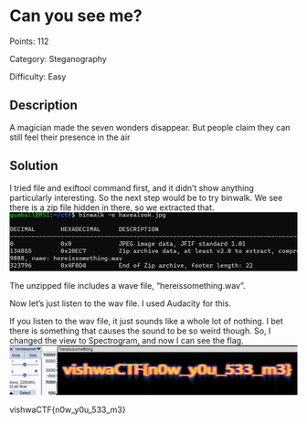 # Can you see me?

Points: 112

Category: Steganography

Difficulty: Easy

## Description
A magician made the seven wonders disappear. But people claim they can still feel their presence in the air

## Solution

I tried file and exiftool command first, and it didn’t show anything particularly interesting. So the next step would be to try binwalk. We see there is a zip file hidden in there, so we extracted that. 
![img1](assets/CSimage2.png)

The unzipped file includes a wave file, “hereissomething.wav”.

Now let’s just listen to the wav file. I used Audacity for this. 

If you listen to the wav file, it just sounds like a whole lot of nothing. I bet there is something that causes the sound to be so weird though. So, I changed the view to Spectrogram, and now I can see the flag.
![img1](assets/CSimage1.png)


vishwaCTF{n0w_y0u_533_m3}


